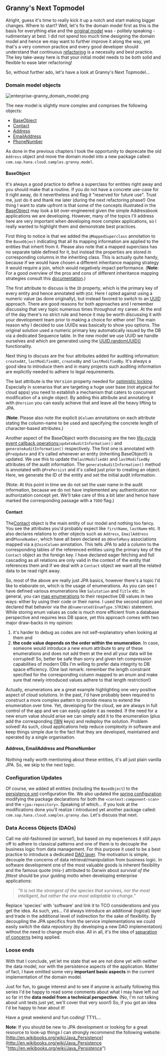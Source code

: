 ## Granny's Next Topmodel

Alright, guess it's time to really kick it up a notch and start making bigger changes. Where to start? Well, let's fix the domain model first as this is the basis for everything else and the [original model](https://github.com/SAP/cloud-enterprise-granny/blob/master/src/main/java/com/osintegrators/example/Address.java) was - politely speaking - rudimentary at best. I did not spend too much time designing the domain model and hence we may want to further improve it along the way, yet that's a very common practice and every good developer should understand that continuous [refactoring](http://en.wikipedia.org/wiki/Code_refactoring) is a necessity and best practice. The key take-away here is that your initial model needs to be both solid and flexible to ease later refactoring!

So, without further ado, let's have a look at Granny's Next Topmodel...

### Domain model objects

![enterprise-granny_domain_model.png](05_wnterprise-granny_domain_model.png)

The new model is slightly more complex and comprises the following objects:


*   [BaseObject](https://github.com/SAP/cloud-enterprise-granny/blob/master/src/main/java/com/sap/hana/cloud/samples/granny/model/BaseObject.java)
*   [Contact](https://github.com/SAP/cloud-enterprise-granny/blob/master/src/main/java/com/sap/hana/cloud/samples/granny/model/Contact.java)
*   [Address](https://github.com/SAP/cloud-enterprise-granny/blob/master/src/main/java/com/sap/hana/cloud/samples/granny/model/Address.java)
*   [EmailAddress](https://github.com/SAP/cloud-enterprise-granny/blob/master/src/main/java/com/sap/hana/cloud/samples/granny/model/EmailAddress.java)
*   [PhoneNumber](https://github.com/SAP/cloud-enterprise-granny/blob/master/src/main/java/com/sap/hana/cloud/samples/granny/model/PhoneNumber.java)

As done in the previous chapters I took the opportunity to deprecate the old `Address` object and move the domain model into a new package called: `com.sap.hana.cloud.samples.granny.model`.


#### BaseObject

It's always a good practice to define a superclass for entities right away and you should make that a routine. If you do not have a concrete use-case for it right away, do it nevertheless and flag it "reserved for future use". Trust me, just do it and thank me later (during the next refactoring phase!) One thing I want to state upfront is that some of the concepts illustrated in the [BaseObject](https://github.com/SAP/cloud-enterprise-granny/blob/master/src/main/java/com/sap/hana/cloud/samples/granny/model/BaseObject.java) may look a bit over-engineered given the simple Addressbook applications we are developing. However, many of the topics I'll address here are very important when developing more complex applications, so I really wanted to highlight them and demonstrate best practices. 

First thing to notice is that we added the `@MappedSuperclass` annotation to the `BaseObject` indicating that all its mapping information are applied to the entities that inherit from it. Please also note that a mapped superclass has no separate table defined for it, but instead the properties are stored in corresponding columns in the inheriting class. This is actually quite handy, because if we would have chosen a different inheritance mapping strategy it would require a join, which would negatively impact performance. (**Note**: For a good overview of the pros and cons of different inheritance mapping strategies consult this [documentation](http://openjpa.apache.org/builds/1.2.3/apache-openjpa/docs/jpa_overview_mapping_inher.html).)

The first attribute to discuss is the `ID` property, which is the primary key of every entity and hence annotated with `@Id`. Here I opted against using a numeric value (as done originally), but instead favored to switch to an [UUID](http://en.wikipedia.org/wiki/UUID) approach. There are good reasons for both approaches and I remember discussing that very topic numerous times throughout my career. At the end of the day there's no strict rule and hence it may be worth discussing it with your development team prior to making a choice for either one! The main reason why I decided to use UUIDs was basically to show you options. The original solution used a numeric primary key automatically issued by the DB via a dedicated Sequence table. In the new model we use UUID we handle ourselves and which are generated using the [UUID.randomUUID()](http://docs.oracle.com/javase/1.5.0/docs/api/java/util/UUID.html#randomUUID()) functionality.

Next thing to discuss are the four attributes added for auditing information: `createdAt`, `lastModifiedAt`, `createdBy` and `lastModifiedBy`. It's always a good idea to introduce them and in many projects such auditing information are explicitly needed to adhere to legal requirements.

The last attribute is the <span style="font-family: 'courier new', courier;">Version</span> property needed for [optimistic locking](http://en.wikibooks.org/wiki/Java_Persistence/Locking). Especially in scenarios that are targeting a huge user base (not atypical for cloud apps) you need to establish a mechanism that caters to concurrent modification of a single object. By adding this attribute and annotating it with `@Version` you can easily achieve that and leave all the heavy lifting to JPA.

(**Note**: Please also note the explicit `@Column` annotations on each attribute stating the column-name to be used and specifying the concrete length of character-based attributes.)

Another aspect of the BaseObject worth discussing are the two [life-cycle event callback operations:](http://en.wikibooks.org/wiki/Java_Persistence/Advanced_Topics#Events)`updateAuditInformation()` and `generateAuditInformation()` respectively. The first one is annotated with `@PreUpdate` and it's called whenever an entity (inheriting BaseObject!) is updated. We use this to update the`lastModifiedAt` and `lastModifiedBy` attributes of the audit information. The `generateAuditInformation()` method is annotated with `@PrePersist` and it's called just prior to creating an object. Here, we generate the ID of the entity and set the initial audit information.

(Note: At this point in time we do not set the user name in the audit information, because we do not have implemented any authentication nor authorization concept yet. We'll take care of this a bit later and hence have marked the corresponding passage with a `TODO` flag.)

#### Contact

The[Contact](https://github.com/SAP/cloud-enterprise-granny/blob/master/src/main/java/com/sap/hana/cloud/samples/granny/model/Contact.java) object is the main entity of our model and nothing too fancy. You see the attributes you'd probably expect like `firstName`, `lastName` etc. It also declares relations to other objects such as `Address`, `EmailAddress` and`PhoneNumber`, which have all been declared as `@OneToMany` associations mapped via a `@JoinColumn` annotation. This tells JPA to add a column to the corresponding tables of the referenced entities using the primary key of the `Contact` object as the foreign key. I have declared eager fetching and full cascading as all relations are only valid in the context of the entity that references them and if we deal with a `Contact` object we want all the related data to be read right away.

So, most of the above are really just JPA basics, however there's a topic I'd like to elaborate on, which is the usage of enumerations. As you can see I have defined various enumerations like `Salutation` and `Title` etc. In general, you can [map enumerations](http://en.wikibooks.org/wiki/Java_Persistence/Basic_Attributes#Enums) to their respective DB values in two ways: either by using their code or their name. I used the second option and declared that behavior via the `@Enumerated(EnumType.STRING)` statement. While storing enum values as code is much more efficient from a database perspective and requires less DB space, yet this approach comes with two major draw-backs in my opinion:

1. it's harder to debug as codes are not self-explanatory when looking at them and
2. **the code value depends on the order within the enumeration**. In case, someone would introduce a new enum attribute to any of these enumerations and does not add them at the end all your data will be corrupted! So, better be safe than sorry and given teh compression capabilities of modern DBs I'm willing to prefer data integrity to DB space efficiency. (One last remark: remember the length constraint specified for the corresponding column mapped to an enum and make sure that newly introduced values adhere to that length restriction!)

Actually, enumerations are a great example highlighting one very positive aspect of cloud solutions. In the past, I'd have probably been required to construct a more complex pattern to provide means to extend the enumeration over time. Yet, developing for the cloud, we are always in full control of the app and we can easily update it as needed. If the need for a new enum value should arise we can simply add it to the enumeration (plus add the corresponding [I18N](http://en.wikipedia.org/wiki/I18N) keys) and redeploy the solution. Problem solved! As such, cloud applications help reduce complexity in software and keep things simple due to the fact that they are developed, maintained and operated by a single organisation.

#### Address, EmailAddress and PhoneNumber

Nothing really worth mentioning about these entities, it's all just plain vanilla JPA. So, we skip to the next topic. 

### Configuration Updates

Of course, we added all entities (including the `BaseObject`) to the [persistence.xml](https://github.com/SAP/cloud-enterprise-granny/blob/master/src/main/resources/META-INF/persistence.xml) configuration file. We also updated the [spring configuration](https://github.com/SAP/cloud-enterprise-granny/blob/e0e7d83a083fef63f2c11a5526c1449b6fb439cd/src/main/resources/META-INF/spring/app-context.xml) modifying the package declarations for both the `<context:component-scan>` and the `<jpa:repository>`. Speaking of which... if you look at the modifications done you'll realize I introduced yet another package called: `com.sap.hana.cloud.samples.granny.dao`. Let's discuss that next.

### Data Access Objects (DAOs)

Call me old-fashioned (or worse!), but based on my experiences it still pays off to adhere to classical patterns and one of them is to decouple the business logic from data management. For this purpose it used to be a best practice to introduce a dedicated [DAO layer](http://http//en.wikipedia.org/wiki/Data_access_object). The motivation is simple, decouple the concerns of data retrieval/manipulation from business logic. In software development one of the most valuable goods is inherent flexibility and the famous quote (mis-) attributed to Darwin about _survival of the fittest_ should be your guiding motto when developing enterprise applications:

> _"It is not the strongest of the species that survives, nor the most intelligent, but rather the one most adaptable to change."_

Replace 'species' with 'software' and link it to TCO considerations and you get the idea. As such, yes... I'd always introduce an additional (logical) layer and trade in the additional level of indirection for the sake of flexibility. By decoupling the JPA specifics from the service implementations we could easily switch the data repository (by developing a new DAO implementation) without the need to change much else. All in all, it's the idea of [separation of concerns](http://en.wikipedia.org/wiki/Separation_of_concerns) being applied.

### Loose ends

With that I conclude, yet let me state that we are not done yet with neither the data model, nor with the persistence aspects of the application. Matter of fact, I have omitted some very **important basic aspects** in the current implementation of the domain model.

Just for fun, to gauge interest and to see if anyone is actually following this series I'd be happy to read some comments about what I may have left out so far irt the **data model from a technical perspective**. (No, I'm not talking about unit tests just yet, we'll cover that very soon!) So, if you got an idea I'd be happy to hear about it!

Have a great weekend and fun coding! TTYL...

**Note**: If you should be new to JPA development or looking for a great resource to look-up things I can strongly recommend the following website: [http://en.wikibooks.org/wiki/Java_Persistence](http://en.wikibooks.org/wiki/Java_Persistence "http://en.wikibooks.org/wiki/Java_Persistence")

